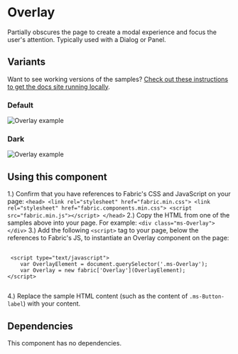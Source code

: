 # Overlay
Partially obscures the page to create a modal experience and focus the user's attention. Typically used with a Dialog or Panel.

## Variants

Want to see working versions of the samples? [Check out these instructions to get the docs site running locally](https://github.com/OfficeDev/office-ui-fabric-js#clone-build-and-view-the-docs).

### Default


![Overlay example](https://raw.githubusercontent.com/OfficeDev/office-ui-fabric-js/master/ghdocs/component_images/Overlay-default.png)


### Dark


![Overlay example](https://raw.githubusercontent.com/OfficeDev/office-ui-fabric-js/master/ghdocs/component_images/Overlay-dark.png)


## Using this component
1.) Confirm that you have references to Fabric's CSS and JavaScript on your page:
    ```
    <head>
        <link rel="stylesheet" href="fabric.min.css">
        <link rel="stylesheet" href="fabric.components.min.css">
        <script src="fabric.min.js"></script>
    </head>
    ```
2.) Copy the HTML from one of the samples above into your page. For example:
    ```
    <div class="ms-Overlay"></div>
    ```
3.) Add the following `<script>` tag to your page, below the references to Fabric's JS, to instantiate an Overlay component on the page:

<pre>
    <code>
 &lt;script type&#x3D;&quot;text/javascript&quot;&gt;
    var OverlayElement &#x3D; document.querySelector(&#x27;.ms-Overlay&#x27;);
    var Overlay &#x3D; new fabric[&#x27;Overlay&#x27;](OverlayElement);
&lt;/script&gt;
    </code>
</pre>

4.) Replace the sample HTML content (such as the content of `.ms-Button-label`) with your content.

## Dependencies
This component has no dependencies.
